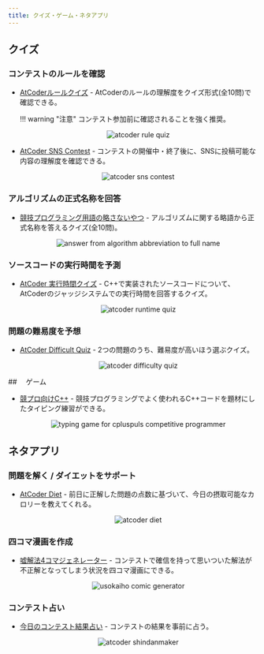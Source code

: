```yaml
---
title: クイズ・ゲーム・ネタアプリ
---
```


## クイズ

### コンテストのルールを確認

- [AtCoderルールクイズ](https://quiz-maker.site/quiz/play/IuEjiJ20220508114221) - AtCoderのルールの理解度をクイズ形式(全10問)で確認できる。

    !!! warning "注意"
        コンテスト参加前に確認されることを強く推奨。

    <div align="center">
      <img loading="lazy" src="../../images/web_app/atcoder_rule_quiz.png" alt="atcoder rule quiz">
    </div>

- [AtCoder SNS Contest](https://quiz-maker.site/quiz/play/8i0Ogy20200315154852) - コンテストの開催中・終了後に、SNSに投稿可能な内容の理解度を確認できる。

    <div align="center">
      <img loading="lazy" src="../../images/web_app/atcoder_sns_contest.png" alt="atcoder sns contest">
    </div>

### アルゴリズムの正式名称を回答

- [競技プログラミング用語の略さないやつ](https://quiz-maker.site/quiz/play/9ftelE20220328151757) - アルゴリズムに関する略語から正式名称を答えるクイズ(全10問)。

    <div align="center">
      <img loading = "lazy" src="../../images/web_app/answer_from_algorithm_abbreviation_to_full_name.png" alt="answer from algorithm abbreviation to full name">
    </div>

### ソースコードの実行時間を予測

- [AtCoder 実行時間クイズ](https://quiz-maker.site/quiz/play/d8Vt1O20250428222638) - C++で実装されたソースコードについて、AtCoderのジャッジシステムでの実行時間を回答するクイズ。

    <div align="center">
      <img loading="lazy" src="../../images/web_app/atcoder_runtime_quiz.png" alt="atcoder runtime quiz">
    </div>

### 問題の難易度を予想

- [AtCoder Difficult Quiz](https://atcoder-difficulty-quiz.appspot.com/) - 2つの問題のうち、難易度が高いほう選ぶクイズ。

    <div align="center">
      <img loading = "lazy" src="../../images/web_app/atcoder_difficulty_quiz.png" alt="atcoder difficulty quiz">
    </div>

##　 ゲーム

- [競プロ向けC++](https://typing.twi1.me/game/368871) - 競技プログラミングでよく使われるC++コードを題材にしたタイピング練習ができる。

    <div align="center">
      <img loading = "lazy" src="../../images/web_app/cpluspuls_for_competitive_programmer.png" alt="typing game for cpluspuls competitive programmer">
    </div>

## ネタアプリ

### 問題を解く / ダイエットをサポート

- [AtCoder Diet](https://atcoder-diet.fly.dev/) - 前日に正解した問題の点数に基づいて、今日の摂取可能なカロリーを教えてくれる。

    <div align="center">
      <img loading = "lazy" src="../../images/web_app/atcoder_diet.png" alt="atcoder diet">
    </div>

### 四コマ漫画を作成

- [嘘解法4コマジェネレーター](https://catupper.github.io/usokaiho-comic-generator/) - コンテストで確信を持って思いついた解法が不正解となってしまう状況を四コマ漫画にできる。

    <div align="center">
      <img loading = "lazy" src="../../images/web_app/usokaiho_comic_generator.png" alt="usokaiho comic generator">
    </div>

### コンテスト占い

- [今日のコンテスト結果占い](https://shindanmaker.com/1019867) - コンテストの結果を事前に占う。

    <div align="center">
      <img loading = "lazy" src="../../images/web_app/atcoder_shindanmaker.png" alt="atcoder shindanmaker">
    </div>
